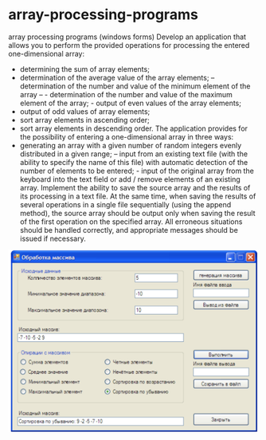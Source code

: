 # array-processing-programs
array processing programs (windows forms)
Develop an application that allows you to perform the provided operations for processing the entered one-dimensional array:
- determining the sum of array elements;
- determination of the average value of the array elements;
– determination of the number and value of the minimum element of the array – - determination of the number and value of the maximum element of the array; - output of even values of the array elements;
- output of odd values of array elements;
- sort array elements in ascending order;
- sort array elements in descending order.
The application provides for the possibility of entering a one-dimensional array in three ways:
- generating an array with a given number of random integers evenly distributed in a given range;
– input from an existing text file (with the ability to specify the name of this file) with automatic detection of the number of elements to be entered; - input of the original array from the keyboard into the text field or
add / remove elements of an existing array.
Implement the ability to save the source array and the results of its processing in a text file. At the same time, when saving the results of several operations in a single file sequentially (using the append method), the source array should be output only when saving the result of the first operation
on the specified array.
All erroneous situations should be handled correctly,
and appropriate messages should be issued if necessary.
<img src="https://github.com/micalman-bit/array-processing-programs/blob/main/Screenshots/massif.png?raw=true" width="950">
